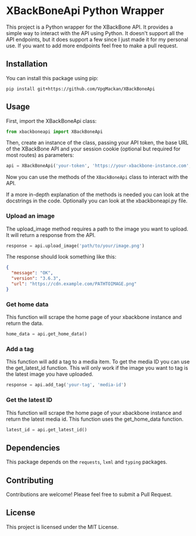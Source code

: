 # XBackBoneApi Python Wrapper

This project is a Python wrapper for the XBackBone API. It provides a simple way to interact with the API using Python. It doesn't support all the API endpoints, but it does support a few since I just made it for my personal use. If you want to add more endpoints feel free to make a pull request.

## Installation

You can install this package using pip:

```shell
pip install git+https://github.com/VpgMackan/XBackBoneApi
```

## Usage

First, import the XBackBoneApi class:

```python
from xbackboneapi import XBackBoneApi
```

Then, create an instance of the class, passing your API token, the base URL of the XBackBone API and your session cookie (optional but required for most routes) as parameters:

```python
api = XBackBoneApi('your-token', 'https://your-xbackbone-instance.com', session_cookie='session-cookie')
```

Now you can use the methods of the `XBackBoneApi` class to interact with the API.

If a more in-depth explanation of the methods is needed you can look at the docstrings in the code. Optionally you can look at the xbackboneapi.py file.

### Upload an image

The upload_image method requires a path to the image you want to upload. It will return a response from the API.

```python
response = api.upload_image('path/to/your/image.png')
```

The response should look something like this:

```json
{
  "message": "OK",
  "version": "3.6.3",
  "url": "https://cdn.example.com/PATHTOIMAGE.png"
}
```

### Get home data

This function will scrape the home page of your xbackbone instance and return the data.

```python
home_data = api.get_home_data()
```

### Add a tag

This function will add a tag to a media item. To get the media ID you can use the get_latest_id function. This will only work if the image you want to tag is the latest image you have uploaded.

```python
response = api.add_tag('your-tag', 'media-id')
```

### Get the latest ID

This function will scrape the home page of your xbackbone instance and return the latest media id. This function uses the get_home_data function.

```python
latest_id = api.get_latest_id()
```

## Dependencies

This package depends on the `requests`, `lxml` and `typing` packages.

## Contributing

Contributions are welcome! Please feel free to submit a Pull Request.

## License

This project is licensed under the MIT License.
